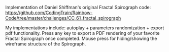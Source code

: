 Implementation of Daniel Shiffman's original Fractal Spirograph code: https://github.com/CodingTrain/Rainbow-Code/tree/master/challenges/CC_61_fractal_spirograph

My implementations include: autoplay + parameters randomization + export pdf functionality.
Press any key to export a PDF rendering of your favorite Fractal Spirograph once completed.
Mouse press for hiding/showing the wireframe structure of the Spirograph.
